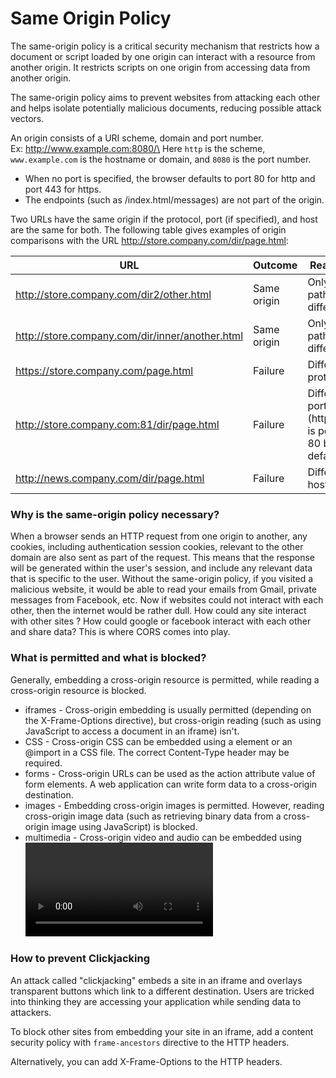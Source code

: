 # Same Origin Policy

The same-origin policy is a critical security mechanism that restricts how a document or script loaded by one origin can interact with a resource from another origin.  It restricts scripts on one origin from accessing data from another origin.

The same-origin policy aims to prevent websites from attacking each other and helps isolate potentially malicious documents, reducing possible attack vectors. 

An origin consists of a URI scheme, domain and port number. \
Ex: http://www.example.com:8080/\
Here `http` is the scheme, `www.example.com` is the hostname or domain, and `8080` is the port number. 

* When no port is specified, the browser defaults to port 80 for http and port 443 for https. 
* The endpoints (such as /index.html/messages) are not part of the origin. 

Two URLs have the same origin if the protocol, port (if specified), and host are the same for both. The following table gives examples of origin comparisons with the URL http://store.company.com/dir/page.html:

| URL |	Outcome	| Reason |
|-----|---------|--------|
|http://store.company.com/dir2/other.html|Same origin|Only the path differs|
|http://store.company.com/dir/inner/another.html|	Same origin	|Only the path differs|
|https://store.company.com/page.html|	Failure|	Different protocol|
|http://store.company.com:81/dir/page.html|	Failure|	Different port (http:// is port 80 by default)|
|http://news.company.com/dir/page.html|	Failure	|Different host|



### Why is the same-origin policy necessary?
When a browser sends an HTTP request from one origin to another, any cookies, including authentication session cookies, relevant to the other domain are also sent as part of the request. This means that the response will be generated within the user's session, and include any relevant data that is specific to the user. Without the same-origin policy, if you visited a malicious website, it would be able to read your emails from Gmail, private messages  from Facebook, etc. 
Now if websites could not interact with each other, then the internet would be rather dull. How could any site interact with other sites ? How could google or facebook interact with each other and share data? This is where CORS comes into play.

### What is permitted and what is blocked?
Generally, embedding a cross-origin resource is permitted, while reading a cross-origin resource is blocked.

* iframes -	Cross-origin embedding is usually permitted (depending on the X-Frame-Options directive), but cross-origin reading (such as using JavaScript to access a document in an iframe) isn't.
* CSS	- Cross-origin CSS can be embedded using a <link> element or an @import in a CSS file. The correct Content-Type header may be required.
* forms - Cross-origin URLs can be used as the action attribute value of form elements. A web application can write form data to a cross-origin destination.
* images - Embedding cross-origin images is permitted. However, reading cross-origin image data (such as retrieving binary data from a cross-origin image using JavaScript) is blocked.
* multimedia - Cross-origin video and audio can be embedded using <video> and <audio> elements.
script	Cross-origin scripts can be embedded; however, access to certain APIs (such as cross-origin fetch requests) might be blocked.

### How to prevent Clickjacking
An attack called "clickjacking" embeds a site in an iframe and overlays transparent buttons which link to a different destination. Users are tricked into thinking they are accessing your application while sending data to attackers.

To block other sites from embedding your site in an iframe, add a content security policy with `frame-ancestors` directive to the HTTP headers.

Alternatively, you can add X-Frame-Options to the HTTP headers.
